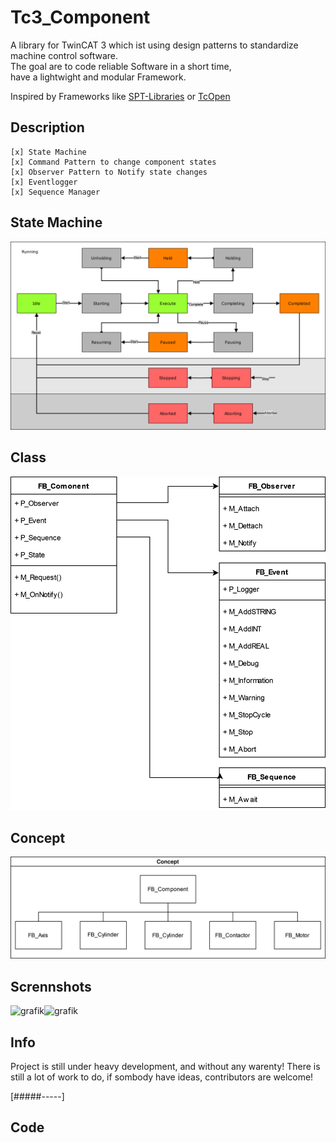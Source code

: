 # Tc3_Component
A library for TwinCAT 3 which ist using design patterns to standardize machine control software.\
The goal are to code reliable Software in a short time,\
have a lightwight and modular Framework.

Inspired by Frameworks like [SPT-Libraries](https://github.com/Beckhoff-USA-Community/SPT-Libraries) or [TcOpen](https://docs.tcopengroup.org/)

## Description
    [x] State Machine
    [x] Command Pattern to change component states
    [x] Observer Pattern to Notify state changes
    [x] Eventlogger
    [x] Sequence Manager
    
## State Machine
![State Machine](docs/StateMachine.drawio.svg)

## Class
![Component](docs/Component.drawio.svg)

## Concept
![Concept](docs/Concept.drawio.svg)

## Scrennshots
![grafik](https://github.com/PeterZerlauth/Tc3_Component/assets/48495545/c76fec84-a895-453e-8060-1c2ba3dc2164)![grafik](https://github.com/PeterZerlauth/Tc3_Component/assets/48495545/7a5a2122-6647-45bb-8364-690c8b8ac11d)


## Info
Project is still under heavy development, and without any warenty!
There is still a lot of work to do, if sombody have ideas, contributors are welcome!

[#####-----]

## Code 
